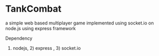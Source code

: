 # TankCombat
a simple web based multiplayer game implemented using socket.io on node.js using express framework

Dependency
1) nodejs, 2) express , 3) socket.io
 
